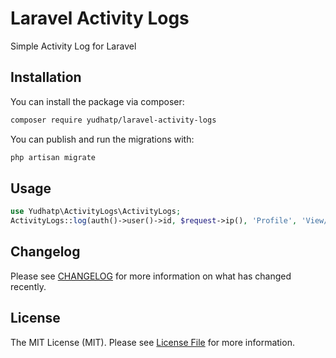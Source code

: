 # Laravel Activity Logs

Simple Activity Log for Laravel

## Installation

You can install the package via composer:

```bash
composer require yudhatp/laravel-activity-logs
```

You can publish and run the migrations with:

```bash
php artisan migrate
```

## Usage

```php
use Yudhatp\ActivityLogs\ActivityLogs;
ActivityLogs::log(auth()->user()->id, $request->ip(), 'Profile', 'View/Edit Profile');
```

## Changelog

Please see [CHANGELOG](CHANGELOG.md) for more information on what has changed recently.


## License

The MIT License (MIT). Please see [License File](LICENSE.md) for more information.
